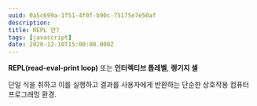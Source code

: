 ```yaml
---
uuid: 0a5c699a-1f51-4f0f-b90c-75175e7e50af
description: 
title: REPL 란?
tags: [javascript]
date: 2020-12-10T15:00:00.000Z
---
```








**REPL(read-eval-print loop)** 또는 **인터렉티브 톱레벨**, **렝기지 셀**

단일 식을 취하고 이를 실행하고 결과를 사용자에게 반환하는 단순한 상호작용 컴퓨터 프로그래밍 환경.
